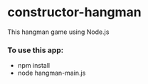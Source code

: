 # constructor-hangman

This hangman game using Node.js

### To use this app:
- npm install
- node hangman-main.js

